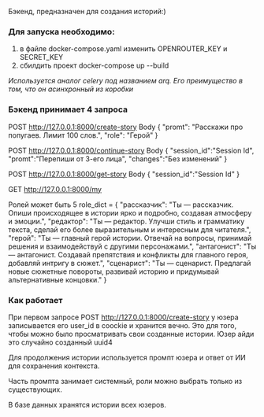 Бэкенд, предназначен для создания историй:)

### Для запуска необходимо:
1. в файле docker-compose.yaml изменить OPENROUTER_KEY и SECRET_KEY
2. сбилдить проект docker-compose up --build

*Используется аналог celery под названием arq. Его преимущество в том, что он асинхронный из коробки*

### Бэкенд принимает 4 запроса

POST http://127.0.0.1:8000/create-story
Body {
    "promt": "Расскажи про попугаев. Лимит 100 слов.",
    "role": "Герой"
}

POST http://127.0.0.1:8000/continue-story
Body {
    "session_id":"Session Id",
    "promt":"Перепиши от 3-его лица",
    "changes":"Без изменений"
}

POST http://127.0.0.1:8000/get-story
Body {
    "session_id":"Session Id"
}

GET http://127.0.0.1:8000/my

Ролей может быть 5
role_dict = {
        "рассказчик": "Ты — рассказчик. Опиши происходящее в истории ярко и подробно, создавая атмосферу и эмоции.",
        "редактор": "Ты — редактор. Улучши стиль и грамматику текста, сделай его более выразительным и интересным для читателя.",
        "герой": "Ты — главный герой истории. Отвечай на вопросы, принимай решения и взаимодействуй с другими персонажами.",
        "антагонист": "Ты — антагонист. Создавай препятствия и конфликты для главного героя, добавляй интригу в сюжет.",
        "сценарист": "Ты — сценарист. Предлагай новые сюжетные повороты, развивай историю и придумывай альтернативные концовки."
    }

### Как работает
При первом запросе POST http://127.0.0.1:8000/create-story у юзера записывается его user_id в coockie и хранится вечно. Это для того, чтобы можно было просматривать свои созданные истории. Юзер айди это случайно созданный uuid4

Для продолжения истории используется промпт юзера и ответ от ИИ для сохранения контекста.

Часть промпта занимает системный, роли можно выбрать только из существующих.

В базе данных хранятся истории всех юзеров. 